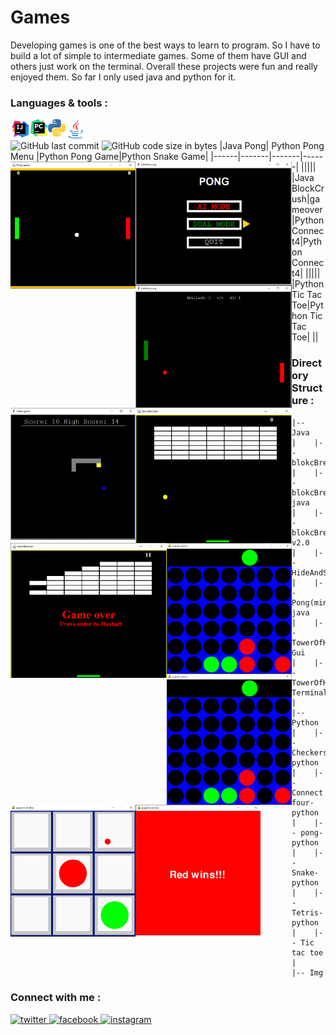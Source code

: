 # Games
Developing games is one of the best ways to learn to program. So I have to build a lot of simple to intermediate games. Some of them have GUI and others just work on the terminal. Overall these projects were fun and really enjoyed them. So far I only used java and python for it.
### Languages & tools :
[<img align="left" alt="Intellij" width="32px" src="./Img/intellij.png">][java]
[<img align="left" alt="Pycharm" width="28px" src="./Img/pycharm.png">][python]
[<img align="left" alt="python" width="28px" src="./Img/python.png">][python]
[<img align="left" alt="Java" width="32px" src="./Img/java.png">][java]
<br/><br/>
![GitHub last commit](https://img.shields.io/github/last-commit/AbhilashTUofficial/Games?color=blue&label=Last%20Commit%3A&style=for-the-badge)
![GitHub code size in bytes](https://img.shields.io/github/languages/code-size/AbhilashTUofficial/Games?label=Repo%20Size%3A&style=for-the-badge)
|Java Pong| Python Pong Menu |Python Pong Game|Python Snake Game|
|------|-------|-------|------|
|[<img align="left" alt="Pong game" width="200px" src="./Img/javaPong1.png">][java pong]|[<img align="left" alt="Pong game" width="250px" src="./Img/pythonPong1.png">][python pong]|[<img align="left" alt="Pong game" width="250px" src="./Img/pythonPong2.png">][python pong]|[<img align="left" alt="Pong game" width="200px" src="./Img/pythonSnakeGame.png">][python snake game]|
|Java BlockCrush|gameover|Python Connect4|Python Connect4|
|[<img align="left" alt="Pong game" width="250px" src="./Img/javaBlockCrush1.png">][java block crush]|[<img align="left" alt="Pong game" width="250px" src="./Img/javaBlockCrush2.png">][java block crush]|[<img align="left" alt="Python connect four" width="200px" src="./Img/pythonConnectFour1.png">][python connect4]|[<img align="left" alt="Python connect four" width="200px" src="./Img/pythonConnectFour1.png">][python connect4]|
|Python Tic Tac Toe|Python Tic Tac Toe|
[<img align="left" alt="Python Tic Tac Toe" width="200px" src="./Img/pythonTicTacToe1.png">][python tic tac toe]|[<img align="left" alt="Python Tic Tac Toe" width="200px" src="./Img/pythonTicTacToe2.png">][python tic tac toe]|

### Directory Structure :
    |-- Java
    |    |-- blokcBreaker
    |    |-- blokcBreaker-java
    |    |-- blokcBreaker v2.0
    |    |-- HideAndSeek
    |    |-- Pong(minimal)-java
    |    |-- TowerOfHanoi-Gui
    |    |-- TowerOfHanoi-Terminal
    |
    |-- Python
    |    |-- Checkers-python
    |    |-- Connect four-python
    |    |-- pong-python
    |    |-- Snake-python
    |    |-- Tetris-python
    |    |-- Tic tac toe
    |
    |-- Img

### Connect with me :  
<a href="https://twitter.com/Abhilash_TU" target="_blank">
<img src=https://img.shields.io/badge/twitter-%2300acee.svg?&style=for-the-badge&logo=twitter&logoColor=white alt=twitter style="margin-bottom: 5px;" />
</a>
<a href="https://www.facebook.com/Abhilashtuofficial" target="_blank">
<img src=https://img.shields.io/badge/facebook-%232E87FB.svg?&style=for-the-badge&logo=facebook&logoColor=white alt=facebook style="margin-bottom: 5px;" />
</a>
<a href="https://www.instagram.com/abhilash_tu/" target="_blank">
<img src=https://img.shields.io/badge/instagram-%23000000.svg?&style=for-the-badge&logo=instagram&logoColor=white alt=instagram style="margin-bottom: 5px;" />
</a>  
<br/>

[python tic tac toe]: https://github.com/AbhilashTUofficial/TicTacToe-PythonGame
[python connect4]: https://github.com/AbhilashTUofficial/Connect4-PythonGame
[python snake game]:https://github.com/AbhilashTUofficial/Snake-PythonGame
[java block crush]: https://github.com/AbhilashTUofficial/BlockCrush-JavaGame
[python pong]: https://github.com/AbhilashTUofficial/Pong-PythonGame
[java pong]: https://github.com/AbhilashTUofficial/Pong-JavaGame
[github]: https://github.com/AbhilashTUofficial
[python]: https://github.com/AbhilashTUofficial/Python-programming
[java]: https://github.com/AbhilashTUofficial/java-programming

